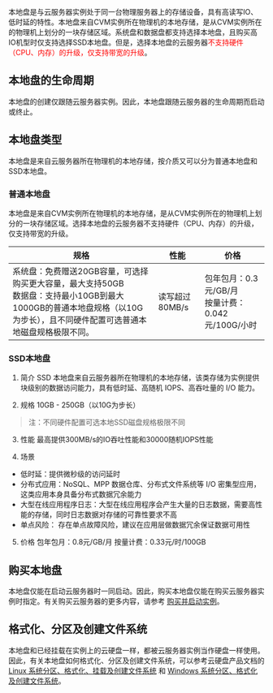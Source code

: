 本地盘是与云服务器实例处于同一台物理服务器上的存储设备，具有高读写IO、低时延的特性。本地盘来自CVM实例所在物理机的本地存储，是从CVM实例所在的物理机上划分的一块存储区域。系统盘和数据盘都支持选择本地盘，且购买高IO机型时仅支持选择SSD本地盘。但是，选择本地盘的云服务器<font color="red">不支持硬件（CPU、内存）的升级，仅支持带宽的升级</font>。

## 本地盘的生命周期
本地盘的创建仅跟随云服务器实例。因此，本地盘跟随云服务器的生命周期而启动或终止。

## 本地盘类型

本地盘是来自云服务器所在物理机的本地存储，按介质又可以分为普通本地盘和SSD本地盘。

### 普通本地盘

本地盘是来自CVM实例所在物理机的本地存储，是从CVM实例所在的物理机上划分的一块存储区域。选择本地盘的云服务器不支持硬件（CPU、内存）的升级，仅支持带宽的升级。


| 规格 | 性能 | 价格 |
|---------|---------|---------|
| 系统盘：免费赠送20GB容量，可选择购买更大容量，最大支持50GB<br>数据盘：支持最小10GB到最大1000GB的普通本地盘规格（以10G为步长），且不同硬件配置可选普通本地磁盘规格极限不同。 | 读写超过80MB/s | 包年包月：0.3元/GB/月<br>按量计费：0.042元/100G/小时 |

### SSD本地盘
1. 简介 
SSD 本地盘来自云服务器所在物理机的本地存储，该类存储为实例提供块级别的数据访问能力，具有低时延、高随机 IOPS、高吞吐量的 I/O 能力。

2. 规格 
10GB - 250GB（以10G为步长）
>注：不同硬件配置可选本地SSD磁盘规格极限不同

3. 性能 
最高提供300MB/s的IO吞吐性能和30000随机IOPS性能

4. 场景 
- 低时延：提供微秒级的访问延时 
- 分布式应用：NoSQL、MPP 数据仓库、分布式文件系统等 I/O 密集型应用，这类应用本身具备分布式数据冗余能力 
- 大型在线应用程序日志：大型在线应用程序会产生大量的日志数据，需要高性能的存储，同时日志数据对存储的可靠性要求不高 
- 单点风险： 存在单点故障风险，建议在应用层做数据冗余保证数据可用性

5. 价格
包年包月：0.8元/GB/月 
按量计费：0.33元/时/100GB

## 购买本地盘
本地盘仅能在启动云服务器时一同启动。因此，购买本地盘仅能在购买云服务器实例时指定。有关购买云服务器的更多内容，请参考 [购买并启动实例](/doc/product/213/4855)。

## 格式化、分区及创建文件系统
本地盘和已经挂载在实例上的云硬盘一样，都被云服务器实例当作硬盘一样使用。因此，有关本地盘如何格式化、分区及创建文件系统，可以参考云硬盘产品文档的[ Linux 系统分区、格式化、挂载及创建文件系统](/doc/product/362/5746) 和 [Windows 系统分区、格式化及创建文件系统](/doc/product/362/6134)。
